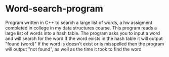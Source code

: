 # Word-search-program
Program written in C++ to search a large list of words, a hw assigment completed in college in my data structures course.
This program reads a large list of words into a hash table.
The program asks you to input a word and will search for the word
If the word exists in the hash table it will output "found (word)"
If the word is doesn't exist or is misspelled then the program will output "not found", as well as the time it took to find the word
